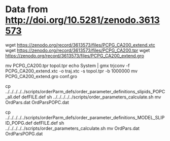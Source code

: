 # Data from http://doi.org/10.5281/zenodo.3613573

wget https://zenodo.org/record/3613573/files/PCPG_CA200_extend.xtc
wget https://zenodo.org/record/3613573/files/PCPG_CA200.tpr
wget https://zenodo.org/record/3613573/files/PCPG_CA200_extend.gro

mv PCPG_CA200.tpr topol.tpr
echo System | gmx trjconv -f PCPG_CA200_extend.xtc -o traj.xtc -s topol.tpr -b 1000000
mv PCPG_CA200_extend.gro conf.gro

cp  ../../../../../scripts/orderParm_defs/order_parameter_definitions_slipids_POPC_all.def defFILE.def
sh ../../../../../scripts/order_parameters_calculate.sh
mv OrdPars.dat OrdParsPOPC.dat

cp  ../../../../../scripts/orderParm_defs/order_parameter_definitions_MODEL_SLIPID_POPG.def defFILE.def
sh ../../../../../scripts/order_parameters_calculate.sh
mv OrdPars.dat OrdParsPOPG.dat
